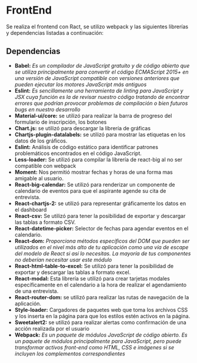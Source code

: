# FrontEnd

Se realiza el frontend con Ract, se utilizo webpack y las siguientes librerías y dependencias listadas a continuación:

## Dependencias

- **Babel:** _Es un compilador de JavaScript gratuito y de código abierto que se utiliza principalmente para convertir el código ECMAScript 2015+ en una versión de     JavaScript compatible con versiones anteriores que pueden ejecutar los motores JavaScript más antiguos_
- **Eslint:** _Es sencillamente una herramienta de linting para JavaScript y JSX cuya función es la de revisar nuestro código tratando de encontrar errores que       podrían provocar problemas de compilación o bien futuros bugs en nuestro desarrollo_
- **Material-ui/core:** se utilizó para realizar la barra de progreso del formulario de inscripción, los botones
- **Chart.js:**  se utilizó para descargar la librería de gráficas
- **Chartjs-plugin-datalabels:**  se utilizó para mostrar las etiquetas en los datos de los gráficos.
- **Eslint:**  Análisis de código estático para identificar patrones problemáticos encontrados en el código JavaScript.
- **Less-loader:**  Se utilizó para compilar la librería de react-big al no ser compatible con webpack
- **Moment:**  Nos permitió mostrar fechas y horas de una forma mas amigable al usuario.
- **React-big-calendar:**  Se utilizó para renderizar un componente de calendario de eventos para que el aspirante agende su cita de entrevista.	
- **React-chartjs-2:**  se utilizó para representar gráficamente los datos en el dashboard
- **React-csv:**  Se utilizó para tener la posibilidad de exportar y descargar las tablas a formato CSV.
- **React-datetime-picker:**  Selector de fechas para agendar eventos en el calendario.
- **React-dom:** _Proporciona métodos específicos del DOM que pueden ser utilizados en el nivel más alto de tu aplicación como una vía de escape del modelo de React      si así lo necesitas. La mayoría de tus componentes no deberían necesitar usar este módulo_
- **React-html-table-to-excel:**  Se utilizó para tener la posibilidad de exportar y descargar las tablas a formato excel.
- **React-modal:**  Esta librería se utilizó para crear tarjetas modales específicamente en el calendario a la hora de realizar el agendamiento de una entrevista.
- **React-router-dom:**  se utilizó para realizar las rutas de navegación de la aplicación.
- **Style-loader:**  Cargadores de paquetes web que toma los archivos CSS y los inserta en la página para que los estilos estén activos en la página.
- **Sweetalert2:**  se utilizó para realizar alertas como confirmación de una acción realizada por el usuario
- **Webpack:**  _Es un paquete de módulos JavaScript de código abierto. Es un paquete de módulos principalmente para JavaScript, pero puede transformar activos         front-end como HTML, CSS e imágenes si se incluyen los complementos correspondientes_
